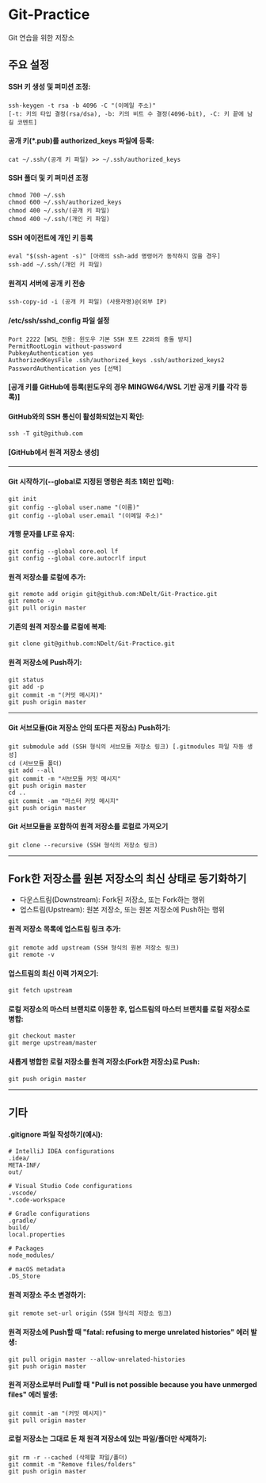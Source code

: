 # Git-Practice  
Git 연습을 위한 저장소

## 주요 설정  
#### SSH 키 생성 및 퍼미션 조정:
```
ssh-keygen -t rsa -b 4096 -C "(이메일 주소)"
[-t: 키의 타입 결정(rsa/dsa), -b: 키의 비트 수 결정(4096-bit), -C: 키 끝에 남길 코멘트]
```

#### 공개 키(*.pub)를 authorized_keys 파일에 등록:
```
cat ~/.ssh/(공개 키 파일) >> ~/.ssh/authorized_keys
```

#### SSH 폴더 및 키 퍼미션 조정
```
chmod 700 ~/.ssh
chmod 600 ~/.ssh/authorized_keys
chmod 400 ~/.ssh/(공개 키 파일)
chmod 400 ~/.ssh/(개인 키 파일)
```

#### SSH 에이전트에 개인 키 등록
```
eval "$(ssh-agent -s)" [아래의 ssh-add 명령어가 동작하지 않을 경우]
ssh-add ~/.ssh/(개인 키 파일)
```

#### 원격지 서버에 공개 키 전송
```
ssh-copy-id -i (공개 키 파일) (사용자명)@(외부 IP)
```

#### /etc/ssh/sshd_config 파일 설정
```
Port 2222 [WSL 전용: 윈도우 기본 SSH 포트 22와의 충돌 방지]
PermitRootLogin without-password
PubkeyAuthentication yes
AuthorizedKeysFile .ssh/authorized_keys .ssh/authorized_keys2
PasswordAuthentication yes [선택]
```

#### [공개 키를 GitHub에 등록(윈도우의 경우 MINGW64/WSL 기반 공개 키를 각각 등록)]

#### GitHub와의 SSH 통신이 활성화되었는지 확인:
```
ssh -T git@github.com
```

#### [GitHub에서 원격 저장소 생성]

---

#### Git 시작하기(--global로 지정된 명령은 최초 1회만 입력):
```
git init
git config --global user.name "(이름)"
git config --global user.email "(이메일 주소)"
```

#### 개행 문자를 LF로 유지:
```
git config --global core.eol lf
git config --global core.autocrlf input
```

#### 원격 저장소를 로컬에 추가:
```
git remote add origin git@github.com:NDelt/Git-Practice.git
git remote -v
git pull origin master
```

#### 기존의 원격 저장소를 로컬에 복제:
```
git clone git@github.com:NDelt/Git-Practice.git
```

#### 원격 저장소에 Push하기:
```
git status
git add -p
git commit -m "(커밋 메시지)"
git push origin master
```

---
#### Git 서브모듈(Git 저장소 안의 또다른 저장소) Push하기:
```
git submodule add (SSH 형식의 서브모듈 저장소 링크) [.gitmodules 파일 자동 생성]
cd (서브모듈 폴더)
git add --all
git commit -m "서브모듈 커밋 메시지"
git push origin master
cd ..
git commit -am "마스터 커밋 메시지"
git push origin master
```

#### Git 서브모듈을 포함하여 원격 저장소를 로컬로 가져오기
```
git clone --recursive (SSH 형식의 저장소 링크)
```

---

## Fork한 저장소를 원본 저장소의 최신 상태로 동기화하기
* 다운스트림(Downstream): Fork된 저장소, 또는 Fork하는 행위
* 업스트림(Upstream): 원본 저장소, 또는 원본 저장소에 Push하는 행위

#### 원격 저장소 목록에 업스트림 링크 추가:
```
git remote add upstream (SSH 형식의 원본 저장소 링크)
git remote -v
```

#### 업스트림의 최신 이력 가져오기:
```
git fetch upstream
```

#### 로컬 저장소의 마스터 브랜치로 이동한 후, 업스트림의 마스터 브랜치를 로컬 저장소로 병합:
```
git checkout master
git merge upstream/master
```

#### 새롭게 병합한 로컬 저장소를 원격 저장소(Fork한 저장소)로 Push:
```
git push origin master
```
---
## 기타  
#### .gitignore 파일 작성하기(예시):
```
# IntelliJ IDEA configurations
.idea/
META-INF/
out/

# Visual Studio Code configurations
.vscode/
*.code-workspace

# Gradle configurations
.gradle/
build/
local.properties

# Packages
node_modules/

# macOS metadata
.DS_Store
```

#### 원격 저장소 주소 변경하기:
```
git remote set-url origin (SSH 형식의 저장소 링크)
```

#### 원격 저장소에 Push할 때 "fatal: refusing to merge unrelated histories" 에러 발생:
```
git pull origin master --allow-unrelated-histories
git push origin master
```

#### 원격 저장소로부터 Pull할 때 "Pull is not possible because you have unmerged files" 에러 발생:
```
git commit -am "(커밋 메시지)"
git pull origin master
```

#### 로컬 저장소는 그대로 둔 채 원격 저장소에 있는 파일/폴더만 삭제하기:
```
git rm -r --cached (삭제할 파일/폴더)
git commit -m "Remove files/folders"
git push origin master
```
